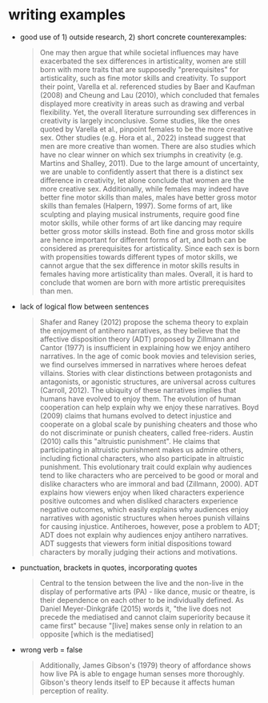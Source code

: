 # writing examples

- good use of 1) outside research, 2) short concrete counterexamples:
	> One may then argue that while societal influences may have exacerbated the sex differences in artisticality, women are still born with more traits that are supposedly "prerequisites" for artisticality, such as fine motor skills and creativity. To support their point, Varella et al. referenced studies by Baer and Kaufman (2008) and Cheung and Lau (2010), which concluded that females displayed more creativity in areas such as drawing and verbal flexibility. Yet, the overall literature surrounding sex differences in creativity is largely inconclusive. Some studies, like the ones quoted by Varella et al., pinpoint females to be the more creative sex. Other studies (e.g. Hora et al., 2022) instead suggest that men are more creative than women. There are also studies which have no clear winner on which sex triumphs in creativity (e.g. Martins and Shalley, 2011). Due to the large amount of uncertainty, we are unable to confidently assert that there is a distinct sex difference in creativity, let alone conclude that women are the more creative sex. Additionally, while females may indeed have better fine motor skills than males, males have better gross motor skills than females (Halpern, 1997). Some forms of art, like sculpting and playing musical instruments, require good fine motor skills, while other forms of art like dancing may require better gross motor skills instead. Both fine and gross motor skills are hence important for different forms of art, and both can be considered as prerequisites for artisticality. Since each sex is born with propensities towards different types of motor skills, we cannot argue that the sex difference in motor skills results in females having more artisticality than males. Overall, it is hard to conclude that women are born with more artistic prerequisites than men.
	
	
	
- lack of logical flow between sentences
	> Shafer and Raney (2012) propose the schema theory to explain the enjoyment of antihero narratives, as they believe that the affective disposition theory (ADT) proposed by Zillmann and Cantor (1977) is insufficient in explaining how we enjoy antihero narratives. In the age of comic book movies and television series, we find ourselves immersed in narratives where heroes defeat villains. Stories with clear distinctions between protagonists and antagonists, or agonistic structures, are universal across cultures (Carroll, 2012). The ubiquity of these narratives implies that humans have evolved to enjoy them. The evolution of human cooperation can help explain why we enjoy these narratives. Boyd (2009) claims that humans evolved to detect injustice and cooperate on a global scale by punishing cheaters and those who do not discriminate or punish cheaters, called free-riders. Austin (2010) calls this "altruistic punishment". He claims that participating in altruistic punishment makes us admire others, including fictional characters, who also participate in altruistic punishment. This evolutionary trait could explain why audiences tend to like characters who are perceived to be good or moral and dislike characters who are immoral and bad (Zillmann, 2000). ADT explains how viewers enjoy when liked characters experience positive outcomes and when disliked characters experience negative outcomes, which easily explains why audiences enjoy narratives with agonistic structures when heroes punish villains for causing injustice. Antiheroes, however, pose a problem to ADT; ADT does not explain why audiences enjoy antihero narratives. ADT suggests that viewers form initial dispositions toward characters by morally judging their actions and motivations.

	
- punctuation, brackets in quotes, incorporating quotes
	> Central to the tension between the live and the non-live in the display of performative arts (PA) - like dance, music or theatre, is their dependence on each other to be individually defined. As Daniel Meyer-Dinkgräfe (2015) words it, "the live does not precede the mediatised and cannot claim superiority because it came first" because "[live] makes sense only in relation to an opposite [which is the mediatised]
	
- wrong verb = false
	> Additionally, James Gibson's (1979) theory of affordance shows how live PA is able to engage human senses more thoroughly. Gibson's theory lends itself to EP because it affects human perception of reality. 